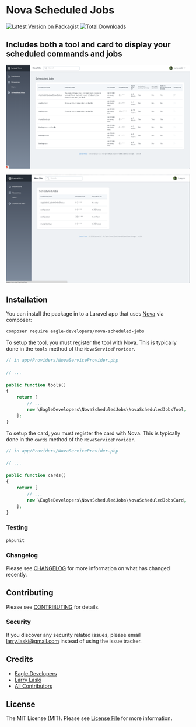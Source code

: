 # Nova Scheduled Jobs

[![Latest Version on Packagist](https://img.shields.io/packagist/v/eagle-developers/nova-scheduled-jobs.svg?style=flat-square)](https://packagist.org/packages/eagle-developers/nova-scheduled-jobs)
[![Total Downloads](https://img.shields.io/packagist/dt/eagle-developers/nova-scheduled-jobs.svg?style=flat-square)](https://packagist.org/packages/eagle-developers/nova-scheduled-jobs)

## Includes both a tool and card to display your scheduled commands and jobs

![Nova Scheduled Jobs Tool Screenshot](https://raw.githubusercontent.com/llaski/screenshots/master/nova-scheduled-jobs-tool.png)

![Nova Scheduled Jobs Card Screenshot](https://raw.githubusercontent.com/llaski/screenshots/master/nova-scheduled-jobs-card.png)

## Installation

You can install the package in to a Laravel app that uses [Nova](https://nova.laravel.com) via composer:

```bash
composer require eagle-developers/nova-scheduled-jobs
```

To setup the tool, you must register the tool with Nova. This is typically done in the `tools` method of the `NovaServiceProvider`.

```php
// in app/Providers/NovaServiceProvider.php

// ...

public function tools()
{
    return [
        // ...
        new \EagleDevelopers\NovaScheduledJobs\NovaScheduledJobsTool,
    ];
}
```

To setup the card, you must register the card with Nova. This is typically done in the `cards` method of the `NovaServiceProvider`.

```php
// in app/Providers/NovaServiceProvider.php

// ...

public function cards()
{
    return [
        // ...
        new \EagleDevelopers\NovaScheduledJobs\NovaScheduledJobsCard,
    ];
}
```

### Testing

``` bash
phpunit
```

### Changelog

Please see [CHANGELOG](CHANGELOG.md) for more information on what has changed recently.

## Contributing

Please see [CONTRIBUTING](CONTRIBUTING.md) for details.

### Security

If you discover any security related issues, please email larry.laski@gmail.com instead of using the issue tracker.

## Credits

- [Eagle Developers](https://github.com/eagle-developers)
- [Larry Laski](https://github.com/llaski)
- [All Contributors](../../contributors)

## License

The MIT License (MIT). Please see [License File](LICENSE.md) for more information.
